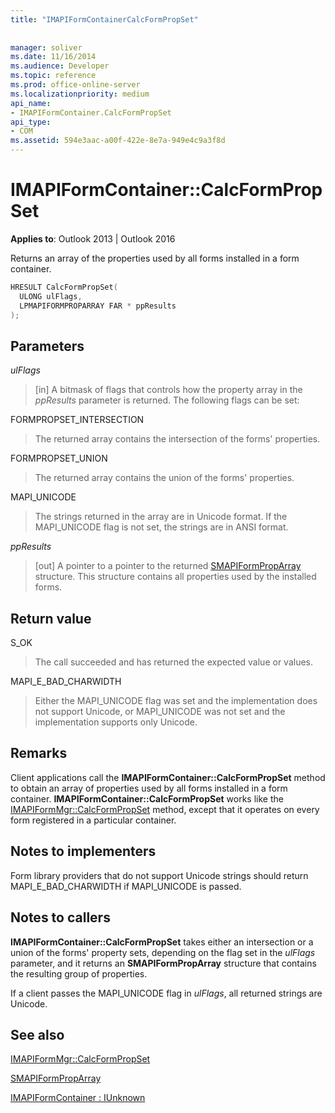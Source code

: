 ```yaml
---
title: "IMAPIFormContainerCalcFormPropSet"
 
 
manager: soliver
ms.date: 11/16/2014
ms.audience: Developer
ms.topic: reference
ms.prod: office-online-server
ms.localizationpriority: medium
api_name:
- IMAPIFormContainer.CalcFormPropSet
api_type:
- COM
ms.assetid: 594e3aac-a00f-422e-8e7a-949e4c9a3f8d
---
```


# IMAPIFormContainer::CalcFormPropSet

  
  
**Applies to**: Outlook 2013 | Outlook 2016 
  
Returns an array of the properties used by all forms installed in a form container.
  
```cpp
HRESULT CalcFormPropSet(
  ULONG ulFlags,
  LPMAPIFORMPROPARRAY FAR * ppResults
);
```

## Parameters

 _ulFlags_
  
> [in] A bitmask of flags that controls how the property array in the _ppResults_ parameter is returned. The following flags can be set: 
    
FORMPROPSET_INTERSECTION 
  
> The returned array contains the intersection of the forms' properties.
    
FORMPROPSET_UNION 
  
> The returned array contains the union of the forms' properties.
    
MAPI_UNICODE 
  
> The strings returned in the array are in Unicode format. If the MAPI_UNICODE flag is not set, the strings are in ANSI format.
    
 _ppResults_
  
> [out] A pointer to a pointer to the returned [SMAPIFormPropArray](smapiformproparray.md) structure. This structure contains all properties used by the installed forms. 
    
## Return value

S_OK 
  
> The call succeeded and has returned the expected value or values.
    
MAPI_E_BAD_CHARWIDTH 
  
> Either the MAPI_UNICODE flag was set and the implementation does not support Unicode, or MAPI_UNICODE was not set and the implementation supports only Unicode.
    
## Remarks

Client applications call the **IMAPIFormContainer::CalcFormPropSet** method to obtain an array of properties used by all forms installed in a form container. **IMAPIFormContainer::CalcFormPropSet** works like the [IMAPIFormMgr::CalcFormPropSet](imapiformmgr-calcformpropset.md) method, except that it operates on every form registered in a particular container. 
  
## Notes to implementers

Form library providers that do not support Unicode strings should return MAPI_E_BAD_CHARWIDTH if MAPI_UNICODE is passed.
  
## Notes to callers

 **IMAPIFormContainer::CalcFormPropSet** takes either an intersection or a union of the forms' property sets, depending on the flag set in the _ulFlags_ parameter, and it returns an **SMAPIFormPropArray** structure that contains the resulting group of properties. 
  
If a client passes the MAPI_UNICODE flag in  _ulFlags_, all returned strings are Unicode.
  
## See also



[IMAPIFormMgr::CalcFormPropSet](imapiformmgr-calcformpropset.md)
  
[SMAPIFormPropArray](smapiformproparray.md)
  
[IMAPIFormContainer : IUnknown](imapiformcontaineriunknown.md)

